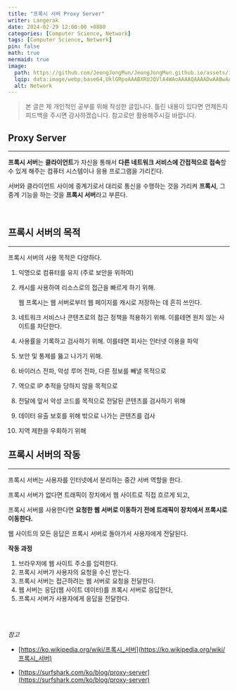 ```yaml
---
title: "프록시 서버 Proxy Server"
writer: Langerak
date: 2024-02-29 12:00:00 +0800
categories: [Computer Science, Network]
tags: [Computer Science, Network]
pin: false
math: true
mermaid: true
image:
  path: https://github.com/JeongJongMun/JeongJongMun.github.io/assets/101979073/74bea9a8-b891-4648-a00f-25efe93962c2
  lqip: data:image/webp;base64,UklGRpoAAABXRUJQVlA4WAoAAAAQAAAADwAABwAAQUxQSDIAAAARL0AmbZurmr57yyIiqE8oiG0bejIYEQTgqiDA9vqnsUSI6H+oAERp2HZ65qP/VIAWAFZQOCBCAAAA8AEAnQEqEAAIAAVAfCWkAALp8sF8rgRgAP7o9FDvMCkMde9PK7euH5M1m6VWoDXf2FkP3BqV0ZYbO6NA/VFIAAAA
  alt: Network
---
```


> 본 글은 제 개인적인 공부를 위해 작성한 글입니다. 틀린 내용이 있다면 언제든지 피드백을 주시면 감사하겠습니다. 참고로만 활용해주시길 바랍니다.


## Proxy Server

---

**프록시 서버**는 **클라이언트**가 자신을 통해서 **다른 네트워크 서비스에 간접적으로 접속**할 수 있게 해주는 컴퓨터 시스템이나 응용 프로그램을 가리킨다.

서버와 클라이언트 사이에 중계기로서 대리로 통신을 수행하는 것을 가리켜 **프록시**, 그 중계 기능을 하는 것을 **프록시 서버**라고 부른다.

<br/>

## 프록시 서버의 목적

---

프록시 서버의 사용 목적은 다양하다.

1. 익명으로 컴퓨터를 유지 (주로 보안을 위하여)
2. 캐시를 사용하여 리소스로의 접근을 빠르게 하기 위해. 
    
    웹 프록시는 웹 서버로부터 웹 페이지를 캐시로 저장하는 데 흔히 쓰인다.
    
3. 네트워크 서비스나 콘텐츠로의 접근 정책을 적용하기 위해. 이를테면 원치 않는 사이트를 차단한다.
4. 사용률을 기록하고 검사하기 위해. 이를테면 회사는 인터넷 이용을 파악
5. 보안 및 통제를 뚫고 나가기 위해.
6. 바이러스 전파, 악성 루머 전파, 다른 정보를 빼낼 목적으로
7. 역으로 IP 추적을 당하지 않을 목적으로
8. 전달에 앞서 악성 코드를 목적으로 전달된 콘텐츠를 검사하기 위해
9. 데이터 유출 보호를 위해 밖으로 나가는 콘텐츠를 검사
10. 지역 제한을 우회하기 위해

## 프록시 서버의 작동

---

프록시 서버는 사용자를 인터넷에서 분리하는 중간 서버 역할을 한다.

프록시 서버가 없다면 트래픽이 장치에서 웹 사이트로 직접 흐르게 되고, 

프록시 서버를 사용한다면 **요청한 웹 서버로 이동하기 전에 트래픽이 장치에서 프록시로 이동한다.**

웹 사이트의 모든 응답은 프록시 서버로 돌아가서 사용자에게 전달된다.

**작동 과정**

1. 브라우저에 웹 사이트 주소를 입력한다.
2. 프록시 서버가 사용자의 요청을 수신 받는다.
3. 프록시 서버는 접근하려는 웹 서버로 요청을 전달한다.
4. 웹 서버는 응답(웹 사이트 데이터)를 프록시 서버로 응답한다,
5. 프록시 서버가 사용자에게 응답을 전달한다.
   
<br/> <br/>

*참고*

- [https://ko.wikipedia.org/wiki/프록시_서버](https://ko.wikipedia.org/wiki/프록시_서버)

- [https://surfshark.com/ko/blog/proxy-server](https://surfshark.com/ko/blog/proxy-server)